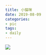 ```yaml
---
title: 小猫咪 
date: 2019-08-09
categories: 
- pic 
tags:
- daily
---
```

![](https://cdn.jsdelivr.net/gh/nber1994/fu0k@master/uPic/20190110132523475_968684040.png)


